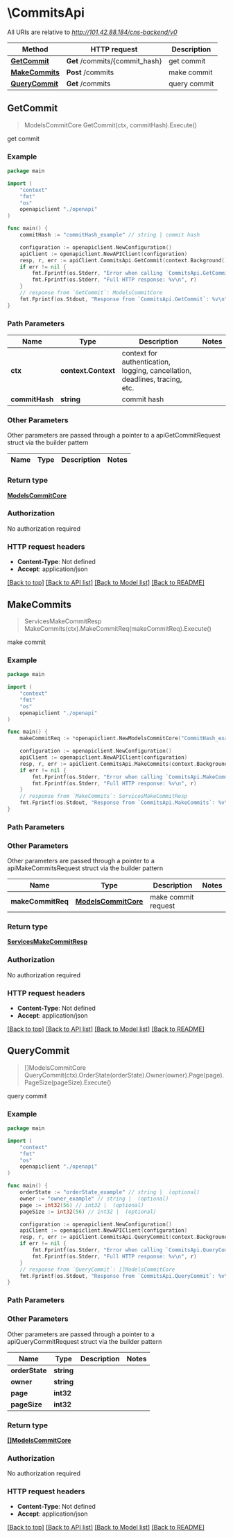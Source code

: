 # \CommitsApi

All URIs are relative to *http://101.42.88.184/cns-backend/v0*

Method | HTTP request | Description
------------- | ------------- | -------------
[**GetCommit**](CommitsApi.md#GetCommit) | **Get** /commits/{commit_hash} | get commit
[**MakeCommits**](CommitsApi.md#MakeCommits) | **Post** /commits | make commit
[**QueryCommit**](CommitsApi.md#QueryCommit) | **Get** /commits | query commit



## GetCommit

> ModelsCommitCore GetCommit(ctx, commitHash).Execute()

get commit



### Example

```go
package main

import (
    "context"
    "fmt"
    "os"
    openapiclient "./openapi"
)

func main() {
    commitHash := "commitHash_example" // string | commit hash

    configuration := openapiclient.NewConfiguration()
    apiClient := openapiclient.NewAPIClient(configuration)
    resp, r, err := apiClient.CommitsApi.GetCommit(context.Background(), commitHash).Execute()
    if err != nil {
        fmt.Fprintf(os.Stderr, "Error when calling `CommitsApi.GetCommit``: %v\n", err)
        fmt.Fprintf(os.Stderr, "Full HTTP response: %v\n", r)
    }
    // response from `GetCommit`: ModelsCommitCore
    fmt.Fprintf(os.Stdout, "Response from `CommitsApi.GetCommit`: %v\n", resp)
}
```

### Path Parameters


Name | Type | Description  | Notes
------------- | ------------- | ------------- | -------------
**ctx** | **context.Context** | context for authentication, logging, cancellation, deadlines, tracing, etc.
**commitHash** | **string** | commit hash | 

### Other Parameters

Other parameters are passed through a pointer to a apiGetCommitRequest struct via the builder pattern


Name | Type | Description  | Notes
------------- | ------------- | ------------- | -------------


### Return type

[**ModelsCommitCore**](ModelsCommitCore.md)

### Authorization

No authorization required

### HTTP request headers

- **Content-Type**: Not defined
- **Accept**: application/json

[[Back to top]](#) [[Back to API list]](../README.md#documentation-for-api-endpoints)
[[Back to Model list]](../README.md#documentation-for-models)
[[Back to README]](../README.md)


## MakeCommits

> ServicesMakeCommitResp MakeCommits(ctx).MakeCommitReq(makeCommitReq).Execute()

make commit



### Example

```go
package main

import (
    "context"
    "fmt"
    "os"
    openapiclient "./openapi"
)

func main() {
    makeCommitReq := *openapiclient.NewModelsCommitCore("CommitHash_example", []string{"Data_example"}, int32(123), "Name_example", "Owner_example", "Resolver_example", false, "Secret_example") // ModelsCommitCore | make commit request

    configuration := openapiclient.NewConfiguration()
    apiClient := openapiclient.NewAPIClient(configuration)
    resp, r, err := apiClient.CommitsApi.MakeCommits(context.Background()).MakeCommitReq(makeCommitReq).Execute()
    if err != nil {
        fmt.Fprintf(os.Stderr, "Error when calling `CommitsApi.MakeCommits``: %v\n", err)
        fmt.Fprintf(os.Stderr, "Full HTTP response: %v\n", r)
    }
    // response from `MakeCommits`: ServicesMakeCommitResp
    fmt.Fprintf(os.Stdout, "Response from `CommitsApi.MakeCommits`: %v\n", resp)
}
```

### Path Parameters



### Other Parameters

Other parameters are passed through a pointer to a apiMakeCommitsRequest struct via the builder pattern


Name | Type | Description  | Notes
------------- | ------------- | ------------- | -------------
 **makeCommitReq** | [**ModelsCommitCore**](ModelsCommitCore.md) | make commit request | 

### Return type

[**ServicesMakeCommitResp**](ServicesMakeCommitResp.md)

### Authorization

No authorization required

### HTTP request headers

- **Content-Type**: Not defined
- **Accept**: application/json

[[Back to top]](#) [[Back to API list]](../README.md#documentation-for-api-endpoints)
[[Back to Model list]](../README.md#documentation-for-models)
[[Back to README]](../README.md)


## QueryCommit

> []ModelsCommitCore QueryCommit(ctx).OrderState(orderState).Owner(owner).Page(page).PageSize(pageSize).Execute()

query commit



### Example

```go
package main

import (
    "context"
    "fmt"
    "os"
    openapiclient "./openapi"
)

func main() {
    orderState := "orderState_example" // string |  (optional)
    owner := "owner_example" // string |  (optional)
    page := int32(56) // int32 |  (optional)
    pageSize := int32(56) // int32 |  (optional)

    configuration := openapiclient.NewConfiguration()
    apiClient := openapiclient.NewAPIClient(configuration)
    resp, r, err := apiClient.CommitsApi.QueryCommit(context.Background()).OrderState(orderState).Owner(owner).Page(page).PageSize(pageSize).Execute()
    if err != nil {
        fmt.Fprintf(os.Stderr, "Error when calling `CommitsApi.QueryCommit``: %v\n", err)
        fmt.Fprintf(os.Stderr, "Full HTTP response: %v\n", r)
    }
    // response from `QueryCommit`: []ModelsCommitCore
    fmt.Fprintf(os.Stdout, "Response from `CommitsApi.QueryCommit`: %v\n", resp)
}
```

### Path Parameters



### Other Parameters

Other parameters are passed through a pointer to a apiQueryCommitRequest struct via the builder pattern


Name | Type | Description  | Notes
------------- | ------------- | ------------- | -------------
 **orderState** | **string** |  | 
 **owner** | **string** |  | 
 **page** | **int32** |  | 
 **pageSize** | **int32** |  | 

### Return type

[**[]ModelsCommitCore**](ModelsCommitCore.md)

### Authorization

No authorization required

### HTTP request headers

- **Content-Type**: Not defined
- **Accept**: application/json

[[Back to top]](#) [[Back to API list]](../README.md#documentation-for-api-endpoints)
[[Back to Model list]](../README.md#documentation-for-models)
[[Back to README]](../README.md)

